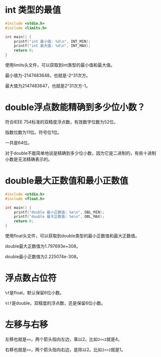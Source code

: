 # int 类型的最值

```c
#include <stdio.h>
#include <limits.h>

int main() {
    printf("int 最小值: %d\n", INT_MIN);
    printf("int 最大值: %d\n", INT_MAX);
    return 0;
}
```

使用limits头文件，可以获取到int类型的最小值和最大值。

最小值为-2147483648，也就是-2^31次方。

最大值为2147483647，也就是2^31次方-1。

# double浮点数能精确到多少位小数？

符合IEEE 754标准的双精度浮点数，有效数字位数为52位。

指数位数为11位。符号位1位。

一共是64位。

对于double不能简单地说是精确到多少位小数，因为它是二进制的，有些十进制小数是无法精确表示的。

# double最大正数值和最小正数值

```c
#include <stdio.h>
#include <float.h>

int main() {
    printf("double 最小正数值: %e\n", DBL_MIN);
    printf("double 最大正数值: %e\n", DBL_MAX);
    return 0;
}
```
使用float头文件，可以获取到double类型的最小正数值和最大正数值。

double最大正数值为1.797693e+308。

double最小正数值为2.225074e-308。

# 浮点数占位符
`%f`是float，默认保留6位小数。

`%lf`是double，双精度的浮点数，还是保留6位小数。

# 左移与右移

左移也就是`<<`，两个箭头指向左边，乘以2。比如`2<<2`就是4。

右移也就是`>>`，两个箭头指向右边，是除以2。比如`2>>2`就是1。
